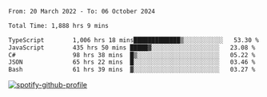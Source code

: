 <!--START_SECTION:waka-->

```txt
From: 20 March 2022 - To: 06 October 2024

Total Time: 1,888 hrs 9 mins

TypeScript        1,006 hrs 18 mins█████████████▒░░░░░░░░░░░   53.30 %
JavaScript        435 hrs 50 mins █████▓░░░░░░░░░░░░░░░░░░░   23.08 %
C#                98 hrs 38 mins  █▒░░░░░░░░░░░░░░░░░░░░░░░   05.22 %
JSON              65 hrs 22 mins  █░░░░░░░░░░░░░░░░░░░░░░░░   03.46 %
Bash              61 hrs 39 mins  ▓░░░░░░░░░░░░░░░░░░░░░░░░   03.27 %
```

<!--END_SECTION:waka-->
[![spotify-github-profile](https://spotify-github-profile.vercel.app/api/view?uid=c00zprrvy9xiloa9qnco3hmng&cover_image=true&theme=novatorem&show_offline=false&background_color=121212&bar_color=53b14f&bar_color_cover=false)](https://spotify-github-profile.vercel.app/api/view?uid=c00zprrvy9xiloa9qnco3hmng&redirect=true)



